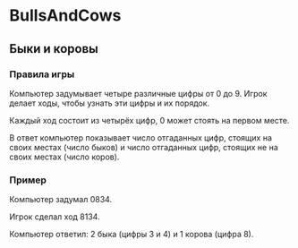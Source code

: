 # BullsAndCows
## Быки и коровы
### Правила игры
Компьютер задумывает четыре различные цифры от 0 до 9. Игрок делает ходы, чтобы узнать эти цифры и их порядок.

Каждый ход состоит из четырёх цифр, 0 может стоять на первом месте.

В ответ компьютер показывает число отгаданных цифр, стоящих на своих местах (число быков) и число отгаданных цифр, стоящих не на своих местах (число коров).

### Пример
Компьютер задумал 0834.

Игрок сделал ход 8134.

Компьютер ответил: 2 быка (цифры 3 и 4) и 1 корова (цифра 8).
